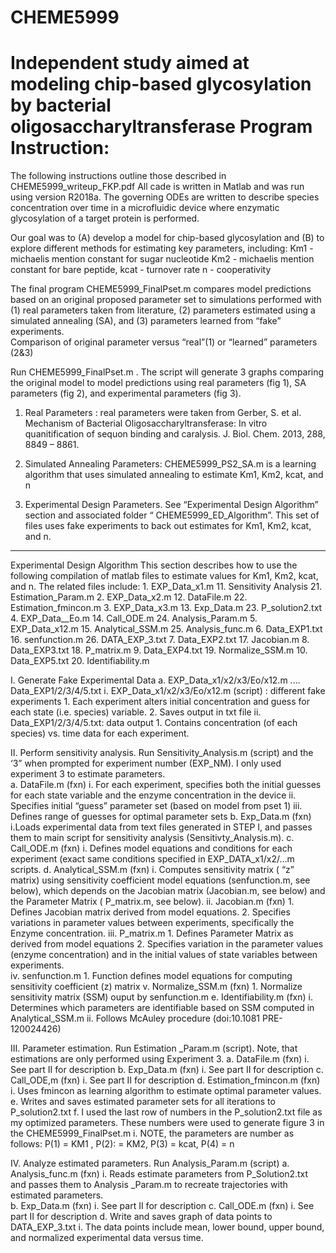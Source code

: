 # CHEME5999
Independent study aimed at modeling chip-based glycosylation by bacterial oligosaccharyltransferase 
Program Instruction:
====================

The following instructions outline those described in CHEME5999_writeup_FKP.pdf   All cade is written in Matlab and was run using version R2018a. The governing ODEs are written to describe species concentration over time in a microfluidic device where enzymatic glycosylation of a target protein is performed.  

Our goal was to (A) develop a model for chip-based glycosylation  and (B) to explore different methods for estimating key parameters, including: 
   Km1 - michaelis mention constant for sugar nucleotide
   Km2 - michaelis mention constant for bare peptide, 
   kcat  -  turnover rate 
   n - cooperativity   

The final program  CHEME5999_FinalPset.m compares model predictions based on an original proposed parameter set  to simulations performed with (1) real parameters taken from literature, (2) parameters estimated using a simulated annealing (SA), and (3) parameters learned from “fake” experiments.   
Comparison of original parameter versus “real”(1) or “learned” parameters (2&3) 

Run CHEME5999_FinalPset.m . The script will generate 3 graphs comparing the original model to  model predictions using real parameters (fig 1),  SA parameters (fig 2), and experimental parameters (fig 3). 

1.  Real Parameters :  real parameters were taken from Gerber, S. et al. Mechanism of Bacterial Oligosaccharyltransferase: In vitro quanitification of sequon binding and caralysis. J. Biol. Chem. 2013, 288, 8849 – 8861. 

2.  Simulated Annealing Parameters: CHEME5999_PS2_SA.m  is a learning algorithm that uses simulated annealing to estimate Km1, Km2, kcat, and n

3. Experimental Design Parameters. See  “Experimental Design Algorithm”  section and associated folder “ CHEME5999_ED_Algorithm”.  This set of files uses fake experiments to back out estimates for Km1, Km2, kcat, and n.   


--------------------------------------------------------------------------------------------------------------
Experimental Design Algorithm
This section describes how to use the following compilation of matlab files to estimate values for Km1, Km2, kcat, and n.  The related files include:
        1. EXP_Data_x1.m             11. Sensitivity Analysis         21. Estimation_Param.m
        2. EXP_Data_x2.m             12. DataFile.m                   22. Estimation_fmincon.m 
        3. EXP_Data_x3.m	           13. Exp_Data.m		                23. P_solution2.txt
        4. EXP_Data__Eo.m	           14. Call_ODE.m                   24. Analysis_Param.m
        5. EXP_Data_x12.m            15. Analytical_SSM.m             25. Analysis_func.m 
        6. Data_EXP1.txt	           16. senfunction.m                26. DATA_EXP_3.txt 
        7. Data_EXP2.txt             17. Jacobian.m
        8. Data_EXP3.txt             18. P_matrix.m 
        9. Data_EXP4.txt             19. Normalize_SSM.m
       10. Data_EXP5.txt             20. Identifiability.m 

I.	Generate Fake Experimental Data
        a.	EXP_Data_x1/x2/x3/Eo/x12.m ....  Data_EXP1/2/3/4/5.txt
            i. EXP_Data_x1/x2/x3/Eo/x12.m (script) :  different fake experiments
                 1. Each experiment alters initial concentration and guess for each state (i.e. species) variable.
                 2. Saves output in txt file 
           ii. Data_EXP1/2/3/4/5.txt: data output 
                 1. Contains concentration (of each species) vs. time data for each experiment. 

II.	Perform sensitivity analysis. Run Sensitivity_Analysis.m (script) and the ‘3” when prompted for experiment number (EXP_NM). I only used experiment 3 to estimate parameters.  
        a.	DataFile.m (fxn) 
             i.	For each experiment, specifies both the initial guesses for each state variable and the enzyme concentration in the device
            ii. Specifies initial “guess” parameter set (based on model from pset 1)
            iii. Defines range of guesses for optimal parameter sets
        b.	Exp_Data.m (fxn) 
              i.Loads experimental data from text files generated in STEP I, and passes them to main script for sensitivity analysis (Sensitivty_Analysis.m). 
        c. 	Call_ODE.m (fxn) 
              i.	Defines model equations and conditions for each experiment (exact same conditions specified in EXP_DATA_x1/x2/…m scripts. 
        d.	Analytical_SSM.m (fxn) 
              i.	Computes sensitivity matrix  ( “z” matrix) using sensitivity coefficient model equations (senfunction.m, see below), which depends on the Jacobian matrix (Jacobian.m, see below) and  the Parameter Matrix ( P_matrix.m, see below). 
              ii. Jacobian.m (fxn)
                    1.	Defines  Jacobian matrix derived from model equations. 
                    2.	Specifies variations in parameter values between experiments, specifically  the Enzyme concentration. 
             iii. P_matrix.m
                    1.	Defines Parameter Matrix as derived from model equations 
                    2.	Specifies variation in the parameter values (enzyme concentration) and in the initial values of state variables between experiments.   
              iv. senfunction.m 
                    1.	Function  defines model equations for computing sensitivity coefficient (z) matrix
               v. Normalize_SSM.m (fxn) 
                    1.	Normalize sensitivity matrix (SSM) ouput by  senfunction.m 
        e.	Identifiability.m (fxn)
               i.	 Determines which parameters are identifiable based on SSM computed in Analytical_SSM.m 
              ii.	 Follows McAuley procedure (doi:10.1081 PRE-120024426) 

III. Parameter estimation. Run Estimation _Param.m (script). Note, that estimations  are only performed using Experiment 3. 
        a.	DataFile.m (fxn) 
              i.	See part II for description 
        b.	Exp_Data.m (fxn)
              i.	See part II for description 
        c.	Call_ODE,m  (fxn) 
              i.	See part II for description 
        d.	Estimation_fmincon.m (fxn)
              i.	Uses fmincon as learning algorithm to estimate optimal parameter values.  
        e.	Writes and saves estimated parameter sets for all iterations to P_solution2.txt 
        f. I used the last row of numbers in the P_solution2.txt file as my optimized parameters. These numbers were used to generate figure 3 in the CHEME5999_FinalPset.m 
              i.  NOTE, the parameters are number as follows:   P(1) = KM1 , P(2): = KM2, P(3) = kcat, P(4) = n 

IV.	Analyze estimated parameters. Run Analysis_Param.m (script) 
        a.	Analysis_func.m (fxn)
              i.	Reads estimate parameters from P_Solution2.txt and passes  them to Analysis _Param.m to recreate trajectories with estimated parameters.  
        b.	Exp_Data.m (fxn)
              i.	See part II for description 
        c.	Call_ODE.m (fxn)
              i.	See part II for description
        d.	Write and saves graph of data points to DATA_EXP_3.txt 
              i.	The data points include mean, lower bound, upper bound,  and normalized experimental data versus time.    

